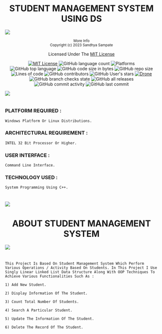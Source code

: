 <div align="center">
    <h1>STUDENT MANAGEMENT SYSTEM USING DS</h1>
</div>

![](https://i.imgur.com/waxVImv.png)

<div align="center">
    <sup>More Info</sup>
    <br />
  <sup>Copyright (c) 2023 Sandhya Sampate</sup>
  
  Licensed Under The  [MIT License](https://github.com/PRASAD-DANGARE/Student_Management_System/blob/main/LICENSE)
  
  [![MIT License](https://img.shields.io/badge/license-MIT-blue.svg?style=flat)](https://github.com/PRASAD-DANGARE/Student_Management_System/blob/main/LICENSE)
  ![GitHub language count](https://img.shields.io/github/languages/count/PRASAD-DANGARE/Student_Management_System?color=g&label=Languages)
  ![Platforms](https://img.shields.io/badge/Platforms-Linux_Windows-yellowgreen?style=flat-square)
  ![GitHub top language](https://img.shields.io/github/languages/top/PRASAD-DANGARE/Student_Management_System?color=9cf)
  ![GitHub code size in bytes](https://img.shields.io/github/languages/code-size/PRASAD-DANGARE/Student_Management_System)
  ![GitHub repo size](https://img.shields.io/github/repo-size/PRASAD-DANGARE/Student_Management_System)
  ![Lines of code](https://img.shields.io/tokei/lines/github/PRASAD-DANGARE/Student_Management_System?color=g&label=No%20Of%20Lines)
  ![GitHub contributors](https://img.shields.io/github/contributors/PRASAD-DANGARE/Student_Management_System?color=red)
  ![GitHub User's stars](https://img.shields.io/github/stars/PRASAD-DANGARE?color=yellow)
  [![Drone](https://drone.grafana.net/api/badges/grafana/grafana/status.svg)](https://github.com/PRASAD-DANGARE/Student_Management_System/blob/main/Student_DS.cpp)
  ![GitHub branch checks state](https://img.shields.io/github/checks-status/PRASAD-DANGARE/Student_Management_System/main?color=r)
  ![GitHub all releases](https://img.shields.io/github/downloads/PRASAD-DANGARE/Student_Management_System/total)
  ![GitHub commit activity](https://img.shields.io/github/commit-activity/w/PRASAD-DANGARE/Student_Management_System?color=purple)
  ![GitHub last commit](https://img.shields.io/github/last-commit/PRASAD-DANGARE/Student_Management_System?color=yellow)

</div>

![](https://i.imgur.com/waxVImv.png)

#

### PLATFORM REQUIRED :   
```
Windows Platform Or Linux Distributions.
```
### ARCHITECTURAL REQUIREMENT :  
```
INTEL 32 Bit Processor Or Higher.
```
### USER INTERFACE :             
```
Command Line Interface.
```
### TECHNOLOGY USED : 
```
System Programming Using C++.
```

#
![](https://i.imgur.com/waxVImv.png)


<div align="center">
    <h1>ABOUT STUDENT MANAGEMENT SYSTEM</h1>
</div>

![](https://i.imgur.com/waxVImv.png)

#

```
This Project Is Based On Student Management System Which Perform Various Operations / Activity Based On Students. In This Project I Use Singly Linear Linked List Data Structure Along With OOP Techniques To Achieve Various Functionalities Such As : 

1) Add New Student.

2) Display Information Of The Student.

3) Count Total Number Of Students.

4) Search A Particular Student.

5) Update The Information Of The Student.

6) Delete The Record Of The Student.
```

